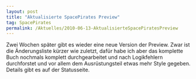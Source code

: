 ```yaml
---
layout: post
title: "Aktualisierte SpacePirates Preview"
tag: SpacePirates
permalink: /Aktuelles/2010-06-13-AktualisierteSpacePiratesPreview
---
```


Zwei Wochen später gibt es wieder eine neue Version der Preview. Zwar ist die Änderungsliste kürzer wie zuletzt, dafür habe ich aber das komplette Buch nochmals komplett durchgearbeitet und nach Logikfehlern durchforstet und vor allem dem Ausrüstungsteil etwas mehr Style gegeben. Details gibt es auf der Statusseite.


